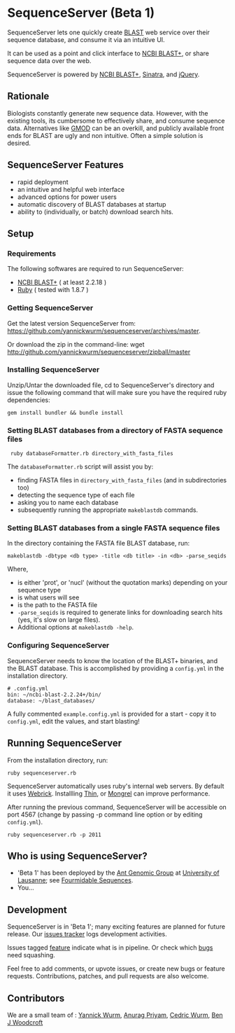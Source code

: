 # SequenceServer (Beta 1)

SequenceServer lets one quickly create [BLAST][1] web service over their
sequence database, and consume it via an intuitive UI.

It can be used as a point and click interface to [NCBI BLAST+][2], or share
sequence data over the web.

SequenceServer is powered by [NCBI BLAST+][2], [Sinatra][3], and [jQuery][4].

## Rationale

Biologists constantly generate new sequence data. However, with the existing
tools, its cumbersome to effectively share, and consume sequence data.
Alternatives like [GMOD][5] can be an overkill, and publicly available front
ends for BLAST are ugly and non intuitive. Often a simple solution is desired.

## SequenceServer Features

* rapid deployment
* an intuitive and helpful web interface
* advanced options for power users
* automatic discovery of BLAST databases at startup
* ability to (individually, or batch) download search hits.

## Setup

### Requirements

The following softwares are required to run SequenceServer:

* [NCBI BLAST+][2]  ( at least 2.2.18 )
* [Ruby][6]         ( tested with 1.8.7 )

### Getting SequenceServer

Get the latest version SequenceServer from: https://github.com/yannickwurm/sequenceserver/archives/master.

Or download the zip in the command-line:
    wget http://github.com/yannickwurm/sequenceserver/zipball/master
 

### Installing SequenceServer

Unzip/Untar the downloaded file, cd to SequenceServer's directory and issue the following command that will make sure you have the required ruby dependencies:

    gem install bundler && bundle install

### Setting BLAST databases from a directory of FASTA sequence files

     ruby databaseFormatter.rb directory_with_fasta_files

The `databaseFormatter.rb` script will assist you by:
 * finding FASTA files in `directory_with_fasta_files` (and in subdirectories too)
 * detecting the sequence type of each file
 * asking you to name each database
 * subsequently running the appropriate `makeblastdb` commands.

### Setting BLAST databases from a single FASTA sequence files
In the directory containing the FASTA file BLAST database, run:
    
    makeblastdb -dbtype <db type> -title <db title> -in <db> -parse_seqids

Where,

* <db type> is either 'prot', or 'nucl' (without the quotation marks) depending on 
  your sequence type
* <db title> is what users will see
* <db> is the path to the FASTA file
* `-parse_seqids` is required to generate links for downloading search
  hits (yes, it's slow on large files).
* Additional options at `makeblastdb -help`.


### Configuring SequenceServer

SequenceServer needs to know the location of the BLAST+ binaries, and the
BLAST database. This is accomplished by providing a `config.yml` in the
installation directory.

    # .config.yml
    bin: ~/ncbi-blast-2.2.24+/bin/
    database: ~/blast_databases/

A fully commented `example.config.yml` is provided for a start - copy it to
`config.yml`, edit the values, and start blasting!

## Running SequenceServer

From the installation directory, run:

    ruby sequenceserver.rb

SequenceServer automatically uses ruby's internal web servers. By default it 
uses [Webrick][7]. Installling [Thin][8], or [Mongrel][9] can improve performance. 

After running the previous command, SequenceServer will be accessible on port
4567 (change by passing -p command line option or by editing `config.yml`).

    ruby sequenceserver.rb -p 2011

## Who is using SequenceServer?

* 'Beta 1' has been deployed by the [Ant Genomic Group][10] at [University of
Lausanne][11]; see [Fourmidable Sequences][12].
* You... 


## Development

SequenceServer is in 'Beta 1'; many exciting features are planned for future 
release. Our [issues tracker][13] logs development activities.

Issues tagged [feature][14] indicate what is in pipeline. Or check which [bugs][15] need squashing.

Feel free to add comments, or upvote issues, or create new bugs or feature requests. Contributions, patches, and pull requests are also welcome.

## Contributors

We are a small team of :
[Yannick Wurm][16], [Anurag Priyam][17], [Cedric Wurm][18], [Ben J Woodcroft][19]


[1]: http://blast.ncbi.nlm.nih.gov/Blast.cgi
[2]: http://blast.ncbi.nlm.nih.gov/Blast.cgi?CMD=Web&PAGE_TYPE=BlastDocs&DOC_TYPE=Download
[3]: http://www.sinatrarb.com/
[4]: http://jquery.com/
[5]: http://www.gmod.org
[6]: http://www.ruby-lang.org/en/
[7]: http://www.ruby-doc.org/stdlib/libdoc/webrick/rdoc/index.html
[8]: http://code.macournoyer.com/thin/
[9]: http://rubygems.org/gems/mongrel
[10]: http://fourmidable.unil.ch/
[11]: http://www.unil.ch/central
[12]: http://fourmidable-sequences.unil.ch:2011/
[13]: https://github.com/yannickwurm/sequenceserver/issues
[14]: https://github.com/yannickwurm/sequenceserver/issues?labels=feature
[15]: https://github.com/yannickwurm/sequenceserver/issues?labels=bug
[16]: http://yannick.poulet.org
[17]: http://about.me/yeban
[18]: http://ceddo.gammosaur.com
[19]: https://github.com/wwood